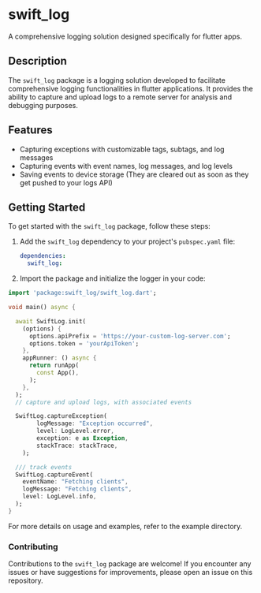 # swift_log

A comprehensive logging solution designed specifically for flutter apps.

## Description

The `swift_log` package is a logging solution developed to facilitate comprehensive logging functionalities in flutter applications. It provides the ability to capture and upload logs to a remote server for analysis and debugging purposes.


## Features

- Capturing exceptions with customizable tags, subtags, and log messages
- Capturing events with event names, log messages, and log levels
- Saving events to device storage (They are cleared out as soon as they get pushed to your logs API)

## Getting Started

To get started with the `swift_log` package, follow these steps:

1. Add the `swift_log` dependency to your project's `pubspec.yaml` file:

   ```yaml
   dependencies:
     swift_log:
   ```

2. Import the package and initialize the logger in your code:

```dart
import 'package:swift_log/swift_log.dart';

void main() async {

  await SwiftLog.init(
    (options) {
      options.apiPrefix = 'https://your-custom-log-server.com';
      options.token = 'yourApiToken';
    },
    appRunner: () async {
      return runApp(
        const App(),
      );
    },
  );
  // capture and upload logs, with associated events

  SwiftLog.captureException(
        logMessage: "Exception occurred",
        level: LogLevel.error,
        exception: e as Exception,
        stackTrace: stackTrace,
    );

  /// track events
  SwiftLog.captureEvent(
    eventName: "Fetching clients",
    logMessage: "Fetching clients",
    level: LogLevel.info,
  );
}
```

For more details on usage and examples, refer to the example directory.

### Contributing

Contributions to the `swift_log` package are welcome! If you encounter any issues or have suggestions for improvements, please open an issue on this repository.
